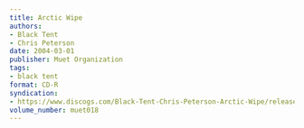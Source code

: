 ```yaml
---
title: Arctic Wipe
authors:
- Black Tent
- Chris Peterson
date: 2004-03-01
publisher: Muet Organization
tags:
- black tent
format: CD-R
syndication:
- https://www.discogs.com/Black-Tent-Chris-Peterson-Arctic-Wipe/release/7408841
volume_number: muet018
---
```

